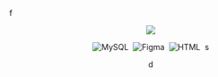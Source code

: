 
f

<p align="center">
  <img src="https://github-profile-trophy.vercel.app/?username=joaoschrock&theme=dark&row=2&no-bg=true&column=3&margin-w=15&margin-h=15" />
</p>

<div align="center">  
  
![MySQL](https://img.shields.io/badge/-mysql-0D1117?style=for-the-badge&logo=mysql&labelColor=0D1117)&nbsp;
![Figma](https://img.shields.io/badge/-figma-0D1117?style=for-the-badge&logo=figma&labelColor=0D1117)&nbsp;
![HTML](https://img.shields.io/badge/-HTML-0D1117?style=for-the-badge&logo=html5&labelColor=0D1117)&nbsp;
  s
  
d

